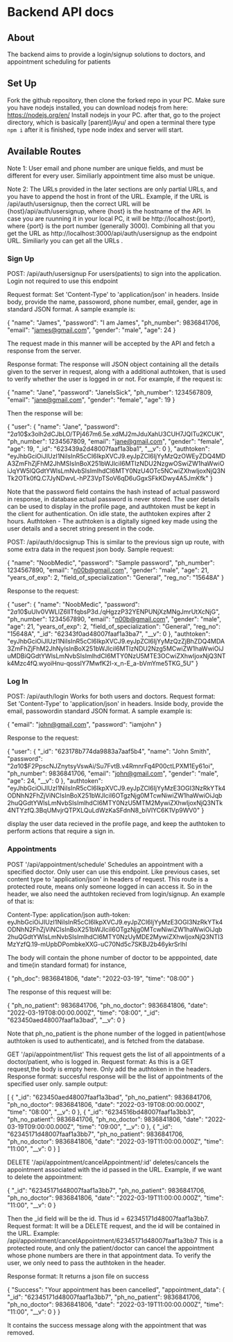 # Backend API docs

## About

The backend aims to provide a login/signup solutions to doctors, and appointment scheduling for patients

## Set Up

Fork the github repository, then clone the forked repo in your PC. 
Make sure you have nodejs installed, you can download nodejs from here: https://nodejs.org/en/
Install nodejs in your PC.
after that, go to the project directory, which is basically [parent]/Ayu/ and open a terminal there
type `npm i`
after it is finished, type node index and server will start.

## Available Routes

Note 1: User email and phone number are unique fields, and must be different for every user. Similiarly appointment time also must be unique.

Note 2: The URLs provided in the later sections are only partial URLs, and you have to append the host in front of the URL. Example, if the URL is /api/auth/usersignup, then the correct URL will be {host}/api/auth/usersignup, where {host} is the hostname of the API. In case you are ruunning  it in your local PC, it will be http://localhost:{port}, where {port} is the port number (generally 3000). Combining all that you get the URL as http://localhost:3000/api/auth/usersignup as the endpoint URL.
Similiarly you can get all the URLs .

### Sign Up
POST: /api/auth/usersignup 
For users(patients) to sign into the application. Login not required to use this endpoint

Request format: Set 'Content-Type' to 'application/json' in headers. Inside body, provide the name, passoword, phone number, email, gender, age in standard JSON format. A sample example is:

{
    "name": "James",
    "password": "I am James",
    "ph_number": 9836841706,
    "email": "james@gmail.com",
    "gender": "male",
    "age": 24
}

The request made in this manner will be accepted by the API and fetch a response from the server.

Response format: The response will JSON object containing all the details given to the server in request, along with a additional authtoken, that is used to verify whether the user is logged in or not. For example, if the request is:

{
    "name": "Jane",
    "password": "JaneIsSick",
    "ph_number": 1234567809,
    "email": "jane@gmail.com",
    "gender": "female",
    "age": 19
}

Then the response will be:

{
  "user": {
    "name": "Jane",
    "password": "$2a$10$x3olh2dCJbLO/TPj467m6.5e.xdMJ2mJduXahU3CUH7JQITu2KCUK",
    "ph_number": 1234567809,
    "email": "jane@gmail.com",
    "gender": "female",
    "age": 19,
    "_id": "623439a2d48007faaf1a3ba1",
    "__v": 0
  },
  "authtoken": "eyJhbGciOiJIUzI1NiIsInR5cCI6IkpXVCJ9.eyJpZCI6IjYyMzQzOWEyZDQ4MDA3ZmFhZjFhM2JhMSIsInBoX251bWJlciI6MTIzNDU2NzgwOSwiZW1haWwiOiJqYW5lQGdtYWlsLmNvbSIsImlhdCI6MTY0NzU4OTc5NCwiZXhwIjoxNjQ3NTk2OTk0fQ.C7JyNDwvL-hPZ3VpTSoV6qD6uGgxSFkKDwy4A5JmKfk"
}

Note that the password field contains the hash instead of actual password in response, in database actual password is never stored. The user details can be used to display in the profile page, and authtoken must be kept in the client for authentication. On idle state, the authtoken expires after 2 hours.
Authtoken - The authtoken is a digitally signed key made using the user details and a secret string present in the code.

POST: /api/auth/docsignup
This is similar to the previous sign up route, with some extra data in the request json body.
Sample request: 

{
    "name": "NoobMedic",
    "password": "Sample password",
    "ph_number": 1234567890,
    "email": "n00b@gmail.com",
    "gender": "male",
    "age": 21,
    "years_of_exp": 2,
    "field_of_specialization": "General",
    "reg_no": "15648A"
}

Response to the request:

{
  "user": {
    "name": "NoobMedic",
    "password": "$2a$10$uUlv0VWLlZ6lITfqbsP3d./qHgzzP32YENPUNjXzMNgJmrUtXcNjG",
    "ph_number": 1234567890,
    "email": "n00b@gmail.com",
    "gender": "male",
    "age": 21,
    "years_of_exp": 2,
    "field_of_specialization": "General",
    "reg_no": "15648A",
    "_id": "62343f0ad48007faaf1a3ba7",
    "__v": 0
  },
  "authtoken": "eyJhbGciOiJIUzI1NiIsInR5cCI6IkpXVCJ9.eyJpZCI6IjYyMzQzZjBhZDQ4MDA3ZmFhZjFhM2JhNyIsInBoX251bWJlciI6MTIzNDU2Nzg5MCwiZW1haWwiOiJuMDBiQGdtYWlsLmNvbSIsImlhdCI6MTY0NzU5MTE3OCwiZXhwIjoxNjQ3NTk4Mzc4fQ.wyoiHnu-qossIY7MwfK2I-x_n-E_a-bVmYme5TKG_5U"
}

### Log In

POST: /api/auth/login
Works for both users and doctors.
Request format: Set 'Content-Type' to 'application/json' in headers. Inside body, provide the email, passowordin standard JSON format. A sample example is:

{
    "email": "john@gmail.com",
    "password": "iamjohn"
}

Response to the request:

{
  "user": {
    "_id": "623178b774da9883a7aaf5b4",
    "name": "John Smith",
    "password": "$2a$10$F2PpscNJZnytsyVswAi/Su7FvtB.v4RmnrFq4P00ctLPXM1Ey61oi",
    "ph_number": 9836841706,
    "email": "john@gmail.com",
    "gender": "male",
    "age": 24,
    "__v": 0
  },
  "authtoken": "eyJhbGciOiJIUzI1NiIsInR5cCI6IkpXVCJ9.eyJpZCI6IjYyMzE3OGI3NzRkYTk4ODNhN2FhZjViNCIsInBoX251bWJlciI6OTgzNjg0MTcwNiwiZW1haWwiOiJqb2huQGdtYWlsLmNvbSIsImlhdCI6MTY0NzU5MTM2MywiZXhwIjoxNjQ3NTk4NTYzfQ.3BqUMvjrQTPXLQuLdWzKaSFdnN8_biVlYC6K1Vp9WV0"
}

display the user data recieved in the profile page, and keep the authtoken to perform actions that require a sign in. 

### Appointments

POST '/api/appointment/schedule'
Schedules an appointment with a specified doctor. Only user can use this endpoint. Like previous cases, set content type to 'application/json' in headers of request.
This route is a protected route, means only someone logged in can access it. So in the header, we also need the authtoken recieved from login/signup. 
An example of that is:

Content-Type: application/json
auth-token: eyJhbGciOiJIUzI1NiIsInR5cCI6IkpXVCJ9.eyJpZCI6IjYyMzE3OGI3NzRkYTk4ODNhN2FhZjViNCIsInBoX251bWJlciI6OTgzNjg0MTcwNiwiZW1haWwiOiJqb2huQGdtYWlsLmNvbSIsImlhdCI6MTY0NzUyMDE2MywiZXhwIjoxNjQ3NTI3MzYzfQ.19-mUpbDPombkeXXG-uC70Nd5c7SKBJ2b46ykrSrlhI

The body will contain the phone number of doctor to be apppointed, date and time(in standard format) for instance, 

{
    "ph_doc": 9836841806,
    "date": "2022-03-19",
    "time": "08:00"
}

The response of this request will be:

{
  "ph_no_patient": 9836841706,
  "ph_no_doctor": 9836841806,
  "date": "2022-03-19T08:00:00.000Z",
  "time": "08:00",
  "_id": "623450aed48007faaf1a3bad",
  "__v": 0
}

Note that ph_no_patient is the phone number of the logged in patient(whose authtoken is used to authenticate), and is fetched from the database.

GET '/api/appointment/list'
This request gets the list of all appointments of a doctor/patient, who is logged in.
Request format: As this is a GET request,the body is empty here. Only add the authtoken in the headers.
Response format: succesful response will be the list of appointments of the specified user only.
sample output: 

[
  {
    "_id": "623450aed48007faaf1a3bad",
    "ph_no_patient": 9836841706,
    "ph_no_doctor": 9836841806,
    "date": "2022-03-19T08:00:00.000Z",
    "time": "08:00",
    "__v": 0
  },
  {
    "_id": "6234516bd48007faaf1a3bb3",
    "ph_no_patient": 9836841706,
    "ph_no_doctor": 9836841806,
    "date": "2022-03-19T09:00:00.000Z",
    "time": "09:00",
    "__v": 0
  },
  {
    "_id": "62345171d48007faaf1a3bb7",
    "ph_no_patient": 9836841706,
    "ph_no_doctor": 9836841806,
    "date": "2022-03-19T11:00:00.000Z",
    "time": "11:00",
    "__v": 0
  }
]

DELETE '/api/appointment/cancelAppointment/:id'
deletes/cancels the appointment associated with the id passed in the URL. Example, if we want to delete the appointment:

{
    "_id": "62345171d48007faaf1a3bb7",
    "ph_no_patient": 9836841706,
    "ph_no_doctor": 9836841806,
    "date": "2022-03-19T11:00:00.000Z",
    "time": "11:00",
    "__v": 0
}

Then the _id field will be the id. Thus id = 62345171d48007faaf1a3bb7.
Request format: It will be a DELETE request, and the id will be contained in the URL. Example:
/api/appointment/cancelAppointment/62345171d48007faaf1a3bb7
This is a protected route, and only the patient/doctor can cancel the appointment whose phone numbers are there in that appointment data. To verify the user, we only need to pass the authtoken in the header.

Response format: It returns a json file on success

{
  "Success": "Your appointment has been cancelled",
  "appointment_data": {
    "_id": "62345171d48007faaf1a3bb7",
    "ph_no_patient": 9836841706,
    "ph_no_doctor": 9836841806,
    "date": "2022-03-19T11:00:00.000Z",
    "time": "11:00",
    "__v": 0
  }
}

It contains the success message along with the appointment that was removed.

